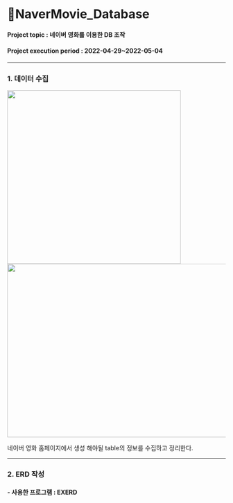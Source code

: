 # 📄NaverMovie_Database
#### Project topic : 네이버 영화를 이용한 DB 조작
#### Project execution period : 2022-04-29~2022-05-04
-------------------------------
### 1. 데이터 수집
<img src = "https://user-images.githubusercontent.com/97499271/166864754-9f5210ca-2c5c-48aa-9f5c-2f7c08be76f3.png" width="400" height="400"/> <img src = "https://user-images.githubusercontent.com/97499271/166864757-5ede9c0d-f671-4c92-a092-aee15ac9815b.png" width="600" height="400"/>

네이버 영화 홈페이지에서 생성 해야될 table의 정보를 수집하고 정리한다.

-------------------------------
### 2. ERD 작성
#### - 사용한 프로그램 : EXERD
